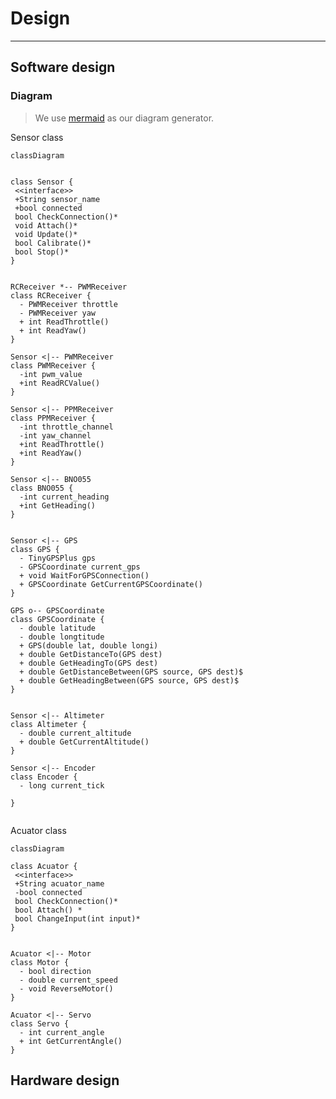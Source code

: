 # Design

---

## Software design

### Diagram

> We use [mermaid](https://docs.gitlab.com/ee/user/markdown.html#diagrams-and-flowcharts-using-mermaid) as our diagram generator.

Sensor class
```mermaid
classDiagram


class Sensor {
 <<interface>>
 +String sensor_name
 +bool connected
 bool CheckConnection()*
 void Attach()*
 void Update()*
 bool Calibrate()*
 bool Stop()*
}


RCReceiver *-- PWMReceiver
class RCReceiver {
  - PWMReceiver throttle
  - PWMReceiver yaw
  + int ReadThrottle()
  + int ReadYaw()
}

Sensor <|-- PWMReceiver
class PWMReceiver {
  -int pwm_value
  +int ReadRCValue()
}

Sensor <|-- PPMReceiver
class PPMReceiver {
  -int throttle_channel
  -int yaw_channel
  +int ReadThrottle()
  +int ReadYaw()
}

Sensor <|-- BNO055
class BNO055 {
  -int current_heading
  +int GetHeading()
}


Sensor <|-- GPS
class GPS {
  - TinyGPSPlus gps
  - GPSCoordinate current_gps
  + void WaitForGPSConnection()
  + GPSCoordinate GetCurrentGPSCoordinate()
}

GPS o-- GPSCoordinate
class GPSCoordinate {
  - double latitude
  - double longtitude
  + GPS(double lat, double longi)
  + double GetDistanceTo(GPS dest)
  + double GetHeadingTo(GPS dest)
  + double GetDistanceBetween(GPS source, GPS dest)$
  + double GetHeadingBetween(GPS source, GPS dest)$
}


Sensor <|-- Altimeter
class Altimeter {
  - double current_altitude
  + double GetCurrentAltitude()
}

Sensor <|-- Encoder
class Encoder {
  - long current_tick

}


```

Acuator class

```mermaid
classDiagram

class Acuator {
 <<interface>>
 +String acuator_name
 -bool connected
 bool CheckConnection()*
 bool Attach() *
 bool ChangeInput(int input)*
}


Acuator <|-- Motor
class Motor {
  - bool direction
  - double current_speed
  - void ReverseMotor()
}

Acuator <|-- Servo
class Servo {
  - int current_angle
  + int GetCurrentAngle()
}
```


<!-- ```mermaid
classDiagram
class BankAccount{
    +String owner
    +BigDecimal balance
    +deposit(amount) bool
    +withdrawl(amount)
}
class ManualControlMode {

}

class AutoMode{

}

class LowPowerMode {

}


class StateMachine {

}
class Controller {
  - Motor left_motor
  - Motor right_motor
  + std::pair MotorController(int throttle, int turn_angle)
  + int HeadingPIDController(int heading)
  + std::pair RCController()
}

class State {
  <<enumeration>>
  LPM
  DROP
  LANDED
  AUTO
  MANUAL
  TERMINATE
}
``` -->
## Hardware design